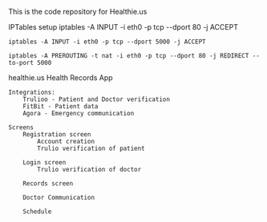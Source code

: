 This is the code repository for Healthie.us

IPTables setup
	iptables -A INPUT -i eth0 -p tcp --dport 80 -j ACCEPT

	iptables -A INPUT -i eth0 -p tcp --dport 5000 -j ACCEPT

	iptables -A PREROUTING -t nat -i eth0 -p tcp --dport 80 -j REDIRECT --to-port 5000

healthie.us
	Health Records App

	Integrations:
		Trulioo - Patient and Doctor verification 
		FitBit - Patient data
		Agora - Emergency communication

	Screens
		Registration screen
			Account creation
			Trulio verification of patient

		Login screen
			Trulio verification of doctor

		Records screen

		Doctor Communication

		Schedule
